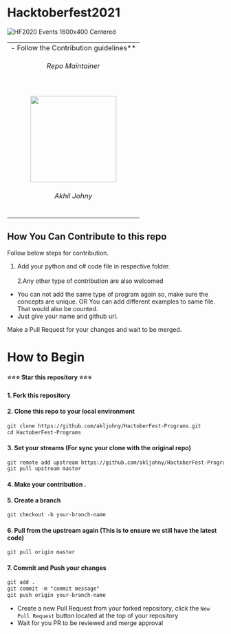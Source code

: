 # Hacktoberfest2021
![HF2020 Events 1600x400 Centered](https://user-images.githubusercontent.com/40789486/135643400-72926541-6437-4ed6-b81a-77cfadbebafb.png)
<table>
  <tr>
  <td>
- Follow the Contribution guidelines**
   <h6 align="center">Repo Maintainer</h6>
</td>

</tr>
<tr>
  
  <td>
     <p align="center"><img align="center" src="https://avatars.githubusercontent.com/u/31209978?v=4" width="200" /></p>
     <h6 align="center">Akhil Johny</h6>
    
    
  </td>
</tr>
</table>
    
## How You Can Contribute to this repo
Follow below steps for contribution.
1. Add your python and c# code file in respective folder.<br></br>2.Any other type of contribution are also welcomed
    






- You can not add the same type of program again so, make sure the concepts are unique. OR You can add different examples to same file. That would also be counted. 
- Just give your name and github url.

Make a Pull Request for your changes and wait to be merged.

# How to Begin
####  :star::star::star: Star this repository :star::star::star:

<!-- ![Copy of Colorful Neon Marble Gaming YouTube Channel Art (1)](https://user-images.githubusercontent.com/40789486/135642232-bfb074a4-fd32-4fa9-84d7-507f72fbaa2a.gif) -->    
    
#### 1. Fork this repository
<!-- ![Copy of Colorful Neon Marble Gaming YouTube Channel Art](https://user-images.githubusercontent.com/40789486/135641797-e71ee5a7-7a4c-4130-8376-2ea2e8ea68e5.gif) -->    


#### 2. Clone this repo to your local environment


```markdown
git clone https://github.com/akljohny/HactoberFest-Programs.git
cd HactoberFest-Programs
```

#### 3. Set your streams (For sync your clone with the original repo)
```markdown
git remote add upstream https://github.com/akljohny/HactoberFest-Programs.git
git pull upstream master
```
#### 4. Make your contribution .
#### 5. Create a branch
```markdown
git checkout -b your-branch-name
```
#### 6. Pull from the upstream again (This is to ensure we still have the latest code)
```markdown
git pull origin master
```
#### 7. Commit and Push your changes
```markdown
git add .
git commit -m "commit message"
git push origin your-branch-name
```

- Create a new Pull Request from your forked repository, click the `New Pull Request` button located at the top of your repository
- Wait for you PR to be reviewed and merge approval





